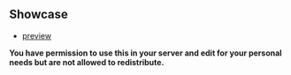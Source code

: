 ## Showcase

* [preview]([https://streamable.com/sgdluq](https://streamable.com/sm162h))

**You have permission to use this in your server and edit for your personal needs but are not allowed to redistribute.**
